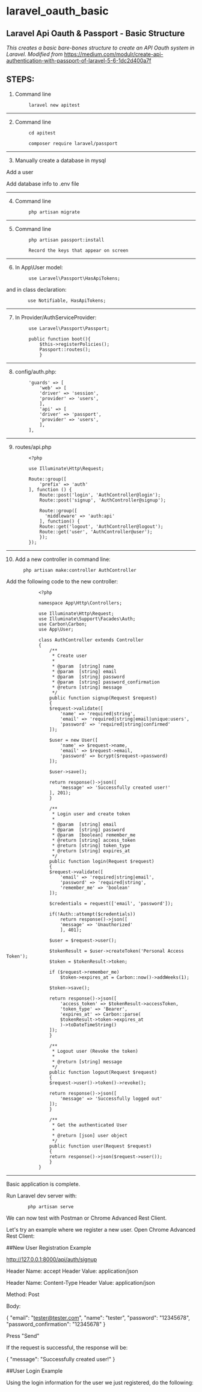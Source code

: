 # laravel_oauth_basic
##  Laravel Api Oauth & Passport - Basic Structure

*This creates a basic bare-bones structure to create an API Oauth system in Laravel. Modified from* https://medium.com/modulr/create-api-authentication-with-passport-of-laravel-5-6-1dc2d400a7f  <br>

STEPS: 
-------------------------------------------------------------------------------------------------------- 
1. Command line

			laravel new apitest
-------------------------------------------------------------------------------------------------------- 
2. Command line

			cd apitest

			composer require laravel/passport
-------------------------------------------------------------------------------------------------------- 
3. Manually create a database in mysql

Add a user

Add database info to .env file

--------------------------------------------------------------------------------------------------------
4. Command line 

			php artisan migrate

--------------------------------------------------------------------------------------------------------
5. Command line 

			php artisan passport:install

			Record the keys that appear on screen

--------------------------------------------------------------------------------------------------------
6. In App\User model:
	

			use Laravel\Passport\HasApiTokens;

and in class declaration: 

			use Notifiable, HasApiTokens;
--------------------------------------------------------------------------------------------------------
7. In Provider/AuthServiceProvider:

			use Laravel\Passport\Passport;

			public function boot(){
				$this->registerPolicies();
				Passport::routes();
		    	}
--------------------------------------------------------------------------------------------------------
8. config/auth.php:

			'guards' => [
			    'web' => [
				'driver' => 'session',
				'provider' => 'users',
			    ],
			    'api' => [
				'driver' => 'passport',
				'provider' => 'users',
			    ],
			],
--------------------------------------------------------------------------------------------------------
9. routes/api.php

			<?php

			use Illuminate\Http\Request;

			Route::group([
			    'prefix' => 'auth'
			], function () {
			    Route::post('login', 'AuthController@login');
			    Route::post('signup', 'AuthController@signup');

			    Route::group([
			      'middleware' => 'auth:api'
			    ], function() {
				Route::get('logout', 'AuthController@logout');
				Route::get('user', 'AuthController@user');
			    });
			});

--------------------------------------------------------------------------------------------------------
10.  Add a new controller in command line:

			php artisan make:controller AuthController



Add the following code to the new controller:

				<?php

				namespace App\Http\Controllers;

				use Illuminate\Http\Request;
				use Illuminate\Support\Facades\Auth;
				use Carbon\Carbon;
				use App\User;

				class AuthController extends Controller
				{
				    /**
				     * Create user
				     *
				     * @param  [string] name
				     * @param  [string] email
				     * @param  [string] password
				     * @param  [string] password_confirmation
				     * @return [string] message
				     */
				    public function signup(Request $request)
				    {
					$request->validate([
					    'name' => 'required|string',
					    'email' => 'required|string|email|unique:users',
					    'password' => 'required|string|confirmed'
					]);

					$user = new User([
					    'name' => $request->name,
					    'email' => $request->email,
					    'password' => bcrypt($request->password)
					]);

					$user->save();

					return response()->json([
					    'message' => 'Successfully created user!'
					], 201);
				    }

				    /**
				     * Login user and create token
				     *
				     * @param  [string] email
				     * @param  [string] password
				     * @param  [boolean] remember_me
				     * @return [string] access_token
				     * @return [string] token_type
				     * @return [string] expires_at
				     */
				    public function login(Request $request)
				    {
					$request->validate([
					    'email' => 'required|string|email',
					    'password' => 'required|string',
					    'remember_me' => 'boolean'
					]);

					$credentials = request(['email', 'password']);

					if(!Auth::attempt($credentials))
					    return response()->json([
						'message' => 'Unauthorized'
					    ], 401);

					$user = $request->user();

					$tokenResult = $user->createToken('Personal Access Token');
					$token = $tokenResult->token;

					if ($request->remember_me)
					    $token->expires_at = Carbon::now()->addWeeks(1);

					$token->save();

					return response()->json([
					    'access_token' => $tokenResult->accessToken,
					    'token_type' => 'Bearer',
					    'expires_at' => Carbon::parse(
						$tokenResult->token->expires_at
					    )->toDateTimeString()
					]);
				    }

				    /**
				     * Logout user (Revoke the token)
				     *
				     * @return [string] message
				     */
				    public function logout(Request $request)
				    {
					$request->user()->token()->revoke();

					return response()->json([
					    'message' => 'Successfully logged out'
					]);
				    }

				    /**
				     * Get the authenticated User
				     *
				     * @return [json] user object
				     */
				    public function user(Request $request)
				    {
					return response()->json($request->user());
				    }
				}



--------------------------------------------------------------------------------------------------------

Basic application is complete. 

Run Laravel dev server with:

			php artisan serve

We can now test with Postman or Chrome Advanced Rest Client.

Let's try an example where we register a new user. Open Chrome Advanced Rest Client:

##New User Registration Example

http://127.0.0.1:8000/api/auth/signup

Header Name: accept
Header Value: application/json

Header Name: Content-Type
Header Value: application/json

Method: Post

Body: 

{
  "email": "tester@tester.com",
  "name": "tester",
  "password": "12345678",
  "password_confirmation": "12345678"
}

Press "Send"

If the request is successful, the response will be:

{
"message": "Successfully created user!"
}

##User Login Example

Using the login information for the user we just registered, do the following:

























	
